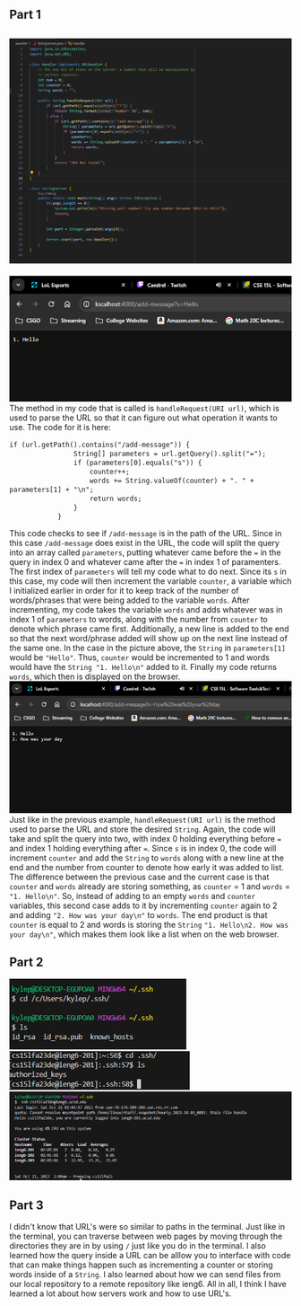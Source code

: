 ## Part 1
![Image](StringServerCode.png)
---
![Image](Hello.png) \
The method in my code that is called is `handleRequest(URI url)`, which is used to parse the URL so that it can figure out what operation it wants to use. The code for it is here:
```
if (url.getPath().contains("/add-message")) {
                String[] parameters = url.getQuery().split("=");
                if (parameters[0].equals("s")) {
                    counter++;
                    words += String.valueOf(counter) + ". " + parameters[1] + "\n";
                    return words;
                }
            }
```
This code checks to see if `/add-message` is in the path of the URL. Since in this case `/add-message` does exist in the URL, the code will split the query into an array called `parameters`, putting whatever came before the `=` in the query in index 0 and whatever came
after the `=` in index 1 of paramenters. The first index of `parameters` will tell my code what to do next. Since its `s` in this case, my code will then increment the variable `counter`, a variable which I initialized earlier in order for it to keep track
of the number of words/phrases that were being added to the variable `words`. After incrementing, my code takes the variable `words` and adds whatever was in index 1 of `parameters` to words, along with the number from `counter` to denote which phrase came first.
Additionally, a new line is added to the end so that the next word/phrase added will show up on the next line instead of the same one. In the case in the picture above, the `String` in `parameters[1]` would be `"Hello"`. Thus, `counter` would be incremented to 1 and words
would have the `String "1. Hello\n"` added to it. Finally my code returns `words`, which then is displayed on the browser. \
![Image](HowWasYourDay.png) \
Just like in the previous example, `handleRequest(URI url)` is the method used to parse the URL and store the desired `String`. Again, the code will take and split the query into two, with index 0 holding everything before `=` and index 1 holding everything after `=`.
Since `s` is in index 0, the code will increment `counter` and add the `String` to `words` along with a new line at the end and the number from counter to denote how early it was added to list. The difference between the previous case and the current case is that `counter`
and `words` already are storing something, as `counter` = 1 and `words` = `"1. Hello\n"`. So, instead of adding to an empty `words` and `counter` variables, this second case adds to it by incrementing `counter` again to 2 and adding `"2. How was your day\n"` to `words`.
The end product is that `counter` is equal to 2 and words is storing the `String` `"1. Hello\n2. How was your day\n"`, which makes them look like a list when on the web browser.

## Part 2
![Image](privateKey.png)
![Image](publicKey.png)
![Image](loginNoPassword.png)

## Part 3
I didn't know that URL's were so similar to paths in the terminal. Just like in the terminal, you can traverse between web pages by moving through the directories they are in by using `/` just like you do in the terminal. I also learned how the query inside a URL can be
alllow you to interface with code that can make things happen such as incrementing a counter or storing words inside of a `String`. I also learned about how we can send files from our local repository to a remote repository like ieng6. All in all, I think I have learned
a lot about how servers work and how to use URL's.
